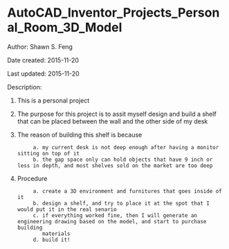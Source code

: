 # AutoCAD_Inventor_Projects_Personal_Room_3D_Model

Author: Shawn S. Feng

Date created: 2015-11-20

Last updated: 2015-11-20

Description: 
1. This is a personal project

2. The purpose for this project is to assit myself design and build a shelf that can be placed between the wall and the other side of 
   my desk

3. The reason of building this shelf is because 

            a. my current desk is not deep enough after having a monitor sitting on top of it
            b. the gap space only can hold objects that have 9 inch or less in depth, and most shelves sold on the market are too deep

4. Procedure

            a. create a 3D environment and furnitures that goes inside of it
            b. design a shelf, and try to place it at the spot that I would put it in the real senario
            c. if everything worked fine, then I will generate an engineering drawing based on the model, and start to purchase building 
               materials
            d. build it!
